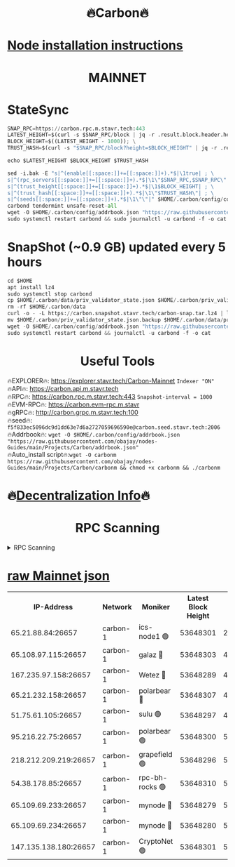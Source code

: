 <h1 align="center"> 🔥Carbon🔥</h1>

[Node installation instructions](https://github.com/obajay/nodes-Guides/tree/main/Projects/Carbon)
=
<h1 align="center"> MAINNET</h1>

# StateSync
```python
SNAP_RPC=https://carbon.rpc.m.stavr.tech:443
LATEST_HEIGHT=$(curl -s $SNAP_RPC/block | jq -r .result.block.header.height); \
BLOCK_HEIGHT=$((LATEST_HEIGHT - 1000)); \
TRUST_HASH=$(curl -s "$SNAP_RPC/block?height=$BLOCK_HEIGHT" | jq -r .result.block_id.hash)

echo $LATEST_HEIGHT $BLOCK_HEIGHT $TRUST_HASH

sed -i.bak -E "s|^(enable[[:space:]]+=[[:space:]]+).*$|\1true| ; \
s|^(rpc_servers[[:space:]]+=[[:space:]]+).*$|\1\"$SNAP_RPC,$SNAP_RPC\"| ; \
s|^(trust_height[[:space:]]+=[[:space:]]+).*$|\1$BLOCK_HEIGHT| ; \
s|^(trust_hash[[:space:]]+=[[:space:]]+).*$|\1\"$TRUST_HASH\"| ; \
s|^(seeds[[:space:]]+=[[:space:]]+).*$|\1\"\"|" $HOME/.carbon/config/config.toml
carbond tendermint unsafe-reset-all
wget -O $HOME/.carbon/config/addrbook.json "https://raw.githubusercontent.com/obajay/nodes-Guides/main/Projects/Carbon/addrbook.json"
sudo systemctl restart carbond && sudo journalctl -u carbond -f -o cat
```
# SnapShot (~0.9 GB) updated every 5 hours
```python
cd $HOME
apt install lz4
sudo systemctl stop carbond
cp $HOME/.carbon/data/priv_validator_state.json $HOME/.carbon/priv_validator_state.json.backup
rm -rf $HOME/.carbon/data
curl -o - -L https://carbon.snapshot.stavr.tech/carbon-snap.tar.lz4 | lz4 -c -d - | tar -x -C $HOME/.carbon --strip-components 2
mv $HOME/.carbon/priv_validator_state.json.backup $HOME/.carbon/data/priv_validator_state.json
wget -O $HOME/.carbon/config/addrbook.json "https://raw.githubusercontent.com/obajay/nodes-Guides/main/Projects/Carbon/addrbook.json"
sudo systemctl restart carbond && journalctl -u carbond -f -o cat
```

 <h1 align="center"> Useful Tools</h1>

🔥EXPLORER🔥:     https://explorer.stavr.tech/Carbon-Mainnet        `Indexer "ON"` \
🔥API🔥:          https://carbon.api.m.stavr.tech \
🔥RPC🔥:          https://carbon.rpc.m.stavr.tech:443              `Snapshot-interval = 1000` \
🔥EVM-RPC🔥:      https://carbon.evm-rpc.m.stavr \
🔥gRPC🔥:         http://carbon.grpc.m.stavr.tech:100 \
🔥seed🔥:      `f5f833ec5096dc9d1dd63e7d6a2727059696590e@carbon.seed.stavr.tech:2006` \
🔥Addrbook🔥:  `wget -O $HOME/.carbon/config/addrbook.json "https://raw.githubusercontent.com/obajay/nodes-Guides/main/Projects/Carbon/addrbook.json"` \
🔥Auto_install script🔥:`wget -O carbonm https://raw.githubusercontent.com/obajay/nodes-Guides/main/Projects/Carbon/carbonm && chmod +x carbonm && ./carbonm`

🔥[Decentralization Info](https://github.com/obajay/StateSync-snapshots/tree/main/Projects/Carbon/Decentralization)🔥
=
<h1 align="center"> RPC Scanning</h1>

<details>
<summary>RPC Scanning</summary>

<h2 align="center"> We scan nodes in real time every 4 hours. And we provide the final result of RPC endpoints.
We cannot influence the operation of these nodes in any way. </h2>


```python
If Voting Power is higher than 0 --> then the Node is a validator of the network and may be subject to attack and be a potential threat to the chain.
```
```python
We marked such validators with a red symbol
```

</details>

[raw Mainnet json](https://rpc-check.carbonm.stavr.tech/carbonm/rpc-carbonm-result.json)
=


<table><tr><th>IP-Address</th><th>Network</th><th>Moniker</th><th>Latest Block Height</th><th>Earliest Block Height</th><th>Catching Up</th><th>Tx Index</th><th>Voting Power</th><th>Scan Time</th></tr><tr><td>65.21.88.84:26657</td><td>carbon-1</td><td>ics-node1 🟢</td><td>53648301</td><td>21164241</td><td>False</td><td>off</td><td>0</td><td>2024-02-14T03:44:50.087176016UTC</td></tr><tr><td>65.108.97.115:26657</td><td>carbon-1</td><td>galaz 🔴</td><td>53648303</td><td>47374001</td><td>False</td><td>on</td><td>11262372528</td><td>2024-02-14T03:44:58.945485135UTC</td></tr><tr><td>167.235.97.158:26657</td><td>carbon-1</td><td>Wetez 🔴</td><td>53648289</td><td>48067570</td><td>False</td><td>on</td><td>1343100249</td><td>2024-02-14T03:44:29.033335620UTC</td></tr><tr><td>65.21.232.158:26657</td><td>carbon-1</td><td>polarbear 🔴</td><td>53648307</td><td>48126001</td><td>False</td><td>on</td><td>10428491834</td><td>2024-02-14T03:45:09.599201915UTC</td></tr><tr><td>51.75.61.105:26657</td><td>carbon-1</td><td>sulu 🟢</td><td>53648297</td><td>48742001</td><td>False</td><td>on</td><td>0</td><td>2024-02-14T03:44:43.264621561UTC</td></tr><tr><td>95.216.22.75:26657</td><td>carbon-1</td><td>polarbear 🟢</td><td>53648300</td><td>52338001</td><td>False</td><td>on</td><td>0</td><td>2024-02-14T03:44:47.657735502UTC</td></tr><tr><td>218.212.209.219:26657</td><td>carbon-1</td><td>grapefield 🟢</td><td>53648296</td><td>52371001</td><td>False</td><td>on</td><td>0</td><td>2024-02-14T03:44:40.866321437UTC</td></tr><tr><td>54.38.178.85:26657</td><td>carbon-1</td><td>rpc-bh-rocks 🟢</td><td>53648310</td><td>53130001</td><td>False</td><td>on</td><td>0</td><td>2024-02-14T03:45:15.998799348UTC</td></tr><tr><td>65.109.69.233:26657</td><td>carbon-1</td><td>mynode 🔴</td><td>53648279</td><td>53160001</td><td>False</td><td>off</td><td>8765588712</td><td>2024-02-14T03:44:09.931269342UTC</td></tr><tr><td>65.109.69.234:26657</td><td>carbon-1</td><td>mynode 🔴</td><td>53648280</td><td>53160001</td><td>False</td><td>off</td><td>12825400120</td><td>2024-02-14T03:44:10.337979804UTC</td></tr><tr><td>147.135.138.180:26657</td><td>carbon-1</td><td>CryptoNet 🟢</td><td>53648301</td><td>53567001</td><td>False</td><td>on</td><td>0</td><td>2024-02-14T03:44:50.403723883UTC</td></tr></table>

